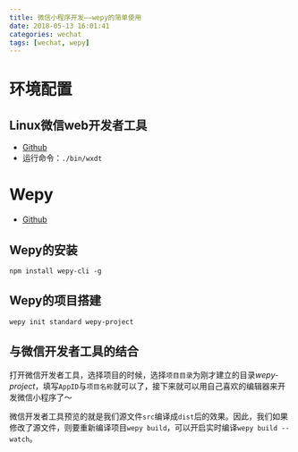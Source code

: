 ```yaml
---
title: 微信小程序开发——wepy的简单使用
date: 2018-05-13 16:01:41
categories: wechat
tags: [wechat, wepy]
---
```


# 环境配置
## Linux微信web开发者工具
- [Github](https://github.com/cytle/wechat_web_devtools)
- 运行命令：`./bin/wxdt`

# Wepy
- [Github](https://github.com/Tencent/wepy)
## Wepy的安装
```
npm install wepy-cli -g
```
## Wepy的项目搭建
```
wepy init standard wepy-project
```
## 与微信开发者工具的结合
打开微信开发者工具，选择项目的时候，选择`项目目录`为刚才建立的目录*wepy-project*，填写`AppID`与`项目名称`就可以了，接下来就可以用自己喜欢的编辑器来开发微信小程序了～

微信开发者工具预览的就是我们源文件`src`编译成`dist`后的效果。因此，我们如果修改了源文件，则要重新编译项目`wepy build`，可以开启实时编译`wepy build --watch`。
